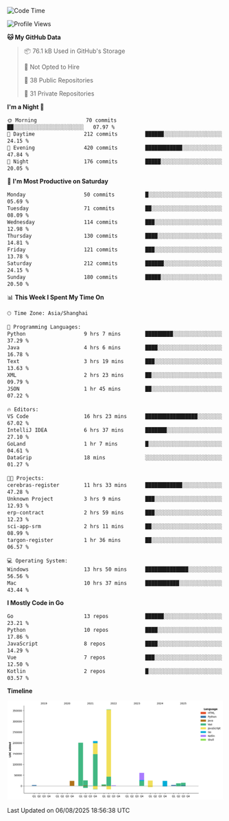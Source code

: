 <!--START_SECTION:waka-->
![Code Time](http://img.shields.io/badge/Code%20Time-4%2C329%20hrs%2011%20mins-blue)

![Profile Views](http://img.shields.io/badge/Profile%20Views-0-blue)

**🐱 My GitHub Data** 

> 📦 76.1 kB Used in GitHub's Storage 
 > 
> 🚫 Not Opted to Hire
 > 
> 📜 38 Public Repositories 
 > 
> 🔑 31 Private Repositories 
 > 
**I'm a Night 🦉** 

```text
🌞 Morning                70 commits          ██░░░░░░░░░░░░░░░░░░░░░░░   07.97 % 
🌆 Daytime                212 commits         ██████░░░░░░░░░░░░░░░░░░░   24.15 % 
🌃 Evening                420 commits         ████████████░░░░░░░░░░░░░   47.84 % 
🌙 Night                  176 commits         █████░░░░░░░░░░░░░░░░░░░░   20.05 % 
```
📅 **I'm Most Productive on Saturday** 

```text
Monday                   50 commits          █░░░░░░░░░░░░░░░░░░░░░░░░   05.69 % 
Tuesday                  71 commits          ██░░░░░░░░░░░░░░░░░░░░░░░   08.09 % 
Wednesday                114 commits         ███░░░░░░░░░░░░░░░░░░░░░░   12.98 % 
Thursday                 130 commits         ████░░░░░░░░░░░░░░░░░░░░░   14.81 % 
Friday                   121 commits         ███░░░░░░░░░░░░░░░░░░░░░░   13.78 % 
Saturday                 212 commits         ██████░░░░░░░░░░░░░░░░░░░   24.15 % 
Sunday                   180 commits         █████░░░░░░░░░░░░░░░░░░░░   20.50 % 
```


📊 **This Week I Spent My Time On** 

```text
🕑︎ Time Zone: Asia/Shanghai

💬 Programming Languages: 
Python                   9 hrs 7 mins        █████████░░░░░░░░░░░░░░░░   37.29 % 
Java                     4 hrs 6 mins        ████░░░░░░░░░░░░░░░░░░░░░   16.78 % 
Text                     3 hrs 19 mins       ███░░░░░░░░░░░░░░░░░░░░░░   13.63 % 
XML                      2 hrs 23 mins       ██░░░░░░░░░░░░░░░░░░░░░░░   09.79 % 
JSON                     1 hr 45 mins        ██░░░░░░░░░░░░░░░░░░░░░░░   07.22 % 

🔥 Editors: 
VS Code                  16 hrs 23 mins      █████████████████░░░░░░░░   67.02 % 
IntelliJ IDEA            6 hrs 37 mins       ███████░░░░░░░░░░░░░░░░░░   27.10 % 
GoLand                   1 hr 7 mins         █░░░░░░░░░░░░░░░░░░░░░░░░   04.61 % 
DataGrip                 18 mins             ░░░░░░░░░░░░░░░░░░░░░░░░░   01.27 % 

🐱‍💻 Projects: 
cerebras-register        11 hrs 33 mins      ████████████░░░░░░░░░░░░░   47.28 % 
Unknown Project          3 hrs 9 mins        ███░░░░░░░░░░░░░░░░░░░░░░   12.93 % 
erp-contract             2 hrs 59 mins       ███░░░░░░░░░░░░░░░░░░░░░░   12.23 % 
sci-app-srm              2 hrs 11 mins       ██░░░░░░░░░░░░░░░░░░░░░░░   08.99 % 
targon-register          1 hr 36 mins        ██░░░░░░░░░░░░░░░░░░░░░░░   06.57 % 

💻 Operating System: 
Windows                  13 hrs 50 mins      ██████████████░░░░░░░░░░░   56.56 % 
Mac                      10 hrs 37 mins      ███████████░░░░░░░░░░░░░░   43.44 % 
```

**I Mostly Code in Go** 

```text
Go                       13 repos            ██████░░░░░░░░░░░░░░░░░░░   23.21 % 
Python                   10 repos            ████░░░░░░░░░░░░░░░░░░░░░   17.86 % 
JavaScript               8 repos             ████░░░░░░░░░░░░░░░░░░░░░   14.29 % 
Vue                      7 repos             ███░░░░░░░░░░░░░░░░░░░░░░   12.50 % 
Kotlin                   2 repos             █░░░░░░░░░░░░░░░░░░░░░░░░   03.57 % 
```



**Timeline**

![Lines of Code chart](https://raw.githubusercontent.com/youtiaoguagua/youtiaoguagua/master/assets/bar_graph.png)


 Last Updated on 06/08/2025 18:56:38 UTC
<!--END_SECTION:waka-->